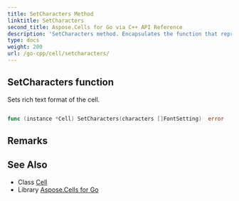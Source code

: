 ```yaml
---
title: SetCharacters Method 
linktitle: SetCharacters
second_title: Aspose.Cells for Go via C++ API Reference
description: 'SetCharacters method. Encapsulates the function that represents setcharacters in Go.'
type: docs
weight: 200
url: /go-cpp/cell/setcharacters/
---
```


## SetCharacters function

Sets rich text format of the cell.

```go

func (instance *Cell) SetCharacters(characters []FontSetting)  error

```

## Remarks


## See Also

* Class [Cell](../)
* Library [Aspose.Cells for Go](../../)
